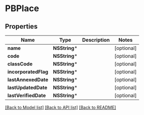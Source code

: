 # PBPlace

## Properties
Name | Type | Description | Notes
------------ | ------------- | ------------- | -------------
**name** | **NSString*** |  | [optional] 
**code** | **NSString*** |  | [optional] 
**classCode** | **NSString*** |  | [optional] 
**incorporatedFlag** | **NSString*** |  | [optional] 
**lastAnnexedDate** | **NSString*** |  | [optional] 
**lastUpdatedDate** | **NSString*** |  | [optional] 
**lastVerifiedDate** | **NSString*** |  | [optional] 

[[Back to Model list]](../README.md#documentation-for-models) [[Back to API list]](../README.md#documentation-for-api-endpoints) [[Back to README]](../README.md)



